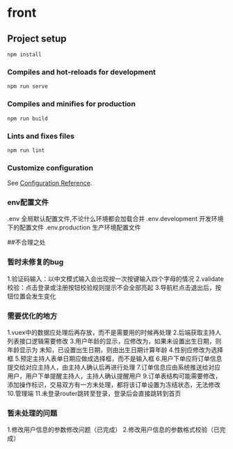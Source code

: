 # front

## Project setup
```
npm install
```

### Compiles and hot-reloads for development
```
npm run serve
```

### Compiles and minifies for production
```
npm run build
```

### Lints and fixes files
```
npm run lint
```

### Customize configuration
See [Configuration Reference](https://cli.vuejs.org/config/).

### env配置文件
.env 全局默认配置文件,不论什么环境都会加载合并
.env.development 开发环境下的配置文件
.env.production 生产环境配置文件

##不合理之处
### 暂时未修复的bug
1.验证码输入：以中文模式输入会出现按一次按键输入四个字母的情况
2.validate校验：点击登录或注册按钮校验规则提示不会全部亮起
3.导航栏点击退出后，按钮位置会发生变化
### 需要优化的地方
1.vuex中的数据应处理后再存放，而不是需要用的时候再处理
2.后端获取主持人列表接口逻辑需要修改
3.用户年龄的显示，应修改为，如果未设置出生日期，则年龄显示为 未知，已设置出生日期，则由出生日期计算年龄
4.性别应修改为选择框
5.预定主持人表单日期应做成选择框，而不是输入框
6.用户下单应将订单信息提交给对应主持人，由主持人确认后再进行处理
7.订单信息应由系统推送给对应用户，用户下单提醒主持人，主持人确认提醒用户
9.订单表结构可能需要修改，添加操作标识，交易双方有一方未处理，都将该订单设置为冻结状态，无法修改
10.管理端
11.未登录router跳转至登录，登录后会直接跳转到首页
### 暂未处理的问题
1.修改用户信息的参数修改问题（已完成）
2.修改用户信息的参数格式校验（已完成）
### 

